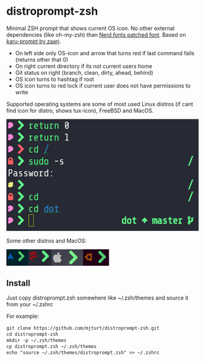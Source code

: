 # distroprompt-zsh
Minimal ZSH prompt that shows current OS icon. No other external dependencies (like oh-my-zsh) than [Nerd fonts patched font](https://github.com/ryanoasis/nerd-fonts). Based on [karu-prompt by zaari](https://gitlab.com/timosaarinen/karu).
* On left side only OS-icon and arrow that turns red if last command fails (returns other that 0)
* On right current directory if its not current users home
* Git status on right (branch, clean, dirty, ahead, behind)
* OS icon turns to hashtag if root
* OS icon turns to red lock if current user does not have permissions to write

Supported operating systems are some of most used Linux distros (if cant find icon for distro, shows tux-icon), FreeBSD and MacOS.

![distroprompt](/screenshots/distroprompt.png)

Some other distros and MacOS:

![distroprompt distros](/screenshots/distroprompt-distros.png)

## Install
Just copy distroprompt.zsh somewhere like ~/.zsh/themes and source it from your ~/.zshrc

For example:
```
git clone https://github.com/mjturt/distroprompt-zsh.git
cd distroprompt-zsh
mkdir -p ~/.zsh/themes
cp distroprompt.zsh ~/.zsh/themes
echo "source ~/.zsh/themes/distroprompt.zsh" >> ~/.zshrc
```
